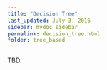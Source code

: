```yaml
---
title: "Decision Tree"
last_updated: July 3, 2016
sidebar: mydoc_sidebar
permalink: decision_tree.html
folder: tree_based
---
```


TBD.
